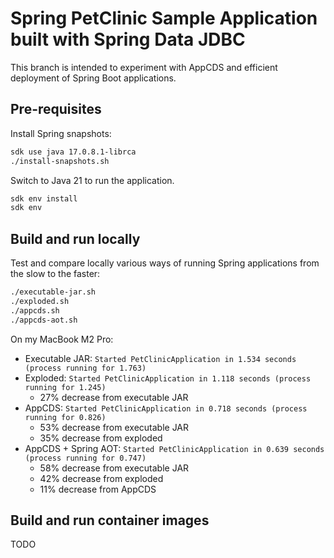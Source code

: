 # Spring PetClinic Sample Application built with Spring Data JDBC

This branch is intended to experiment with AppCDS and efficient deployment of Spring Boot applications.

## Pre-requisites

Install Spring snapshots:
```bash
sdk use java 17.0.8.1-librca
./install-snapshots.sh
```

Switch to Java 21 to run the application.
```bash
sdk env install
sdk env
```

## Build and run locally

Test and compare locally various ways of running Spring applications from the slow to the faster:
```bash
./executable-jar.sh
./exploded.sh
./appcds.sh 
./appcds-aot.sh
```

On my MacBook M2 Pro:
- Executable JAR: `Started PetClinicApplication in 1.534 seconds (process running for 1.763)`
- Exploded: `Started PetClinicApplication in 1.118 seconds (process running for 1.245)`
  - 27% decrease from executable JAR
- AppCDS: `Started PetClinicApplication in 0.718 seconds (process running for 0.826)`
  - 53% decrease from executable JAR
  - 35% decrease from exploded
- AppCDS + Spring AOT: `Started PetClinicApplication in 0.639 seconds (process running for 0.747)`
  - 58% decrease from executable JAR
  - 42% decrease from exploded
  - 11% decrease from AppCDS

## Build and run container images

TODO